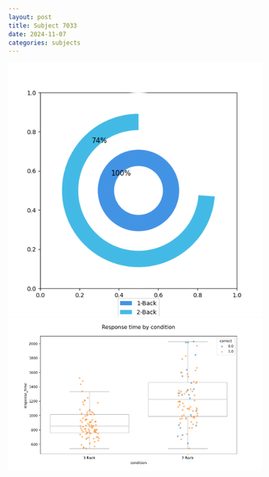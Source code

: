 ```yaml
---
layout: post
title: Subject 7033
date: 2024-11-07
categories: subjects
---
```


![](data/7033/run-1/7033_accuracy_by_condition.png)
![](data/7033/run-1/7033_response_time_by_condition.png)
